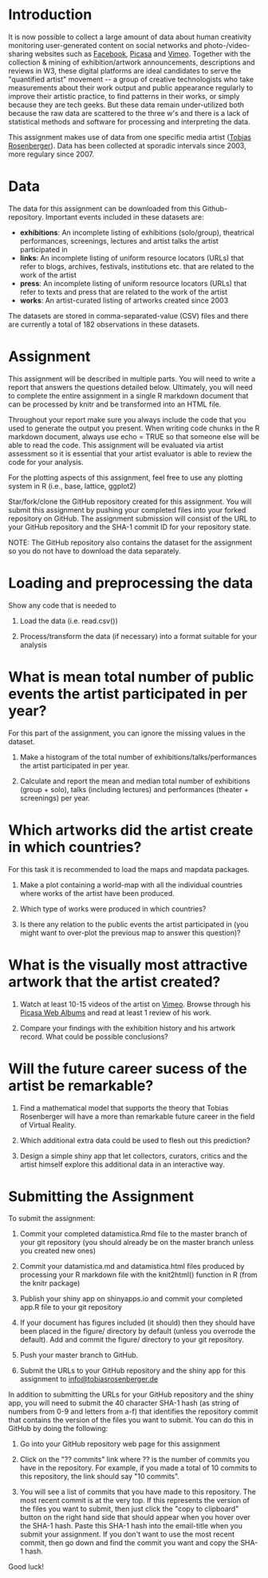 # Introduction

It is now possible to collect a large amount of data about human creativity monitoring user-generated content on social networks and photo-/video-sharing websites such as [Facebook](https://www.facebook.com/tobias.rosenberger.7), [Picasa](http://picasaweb.google.com/tobiasrosenberger80) and [Vimeo](https://vimeo.com/tobiasrosenberger). Together with the collection & mining of exhibition/artwork announcements, descriptions and reviews in W3, these digital platforms are ideal candidates to serve the "quantified artist" movement -- a group of creative technologists who take measurements about their work output and public appearance regularly to improve their artistic practice, to find patterns in their works, or simply because they are tech geeks. But these data remain under-utilized both because the raw data are scattered to the three w's and there is a lack of statistical methods and software for processing and interpreting the data.

This assignment makes use of data from one specific media artist ([Tobias Rosenberger](http://tobiasrosenberger.de/)). Data has been collected at sporadic intervals since 2003, more regulary since 2007. 

# Data

The data for this assignment can be downloaded from this Github-repository. Important events included in these datasets are:

- **exhibitions**: An incomplete listing of exhibitions (solo/group), theatrical performances, screenings, lectures and artist talks the artist participated in
- **links**: An incomplete listing of uniform resource locators (URLs) that refer to blogs, archives, festivals, institutions etc. that are related to the work of the artist
- **press**: An incomplete listing of uniform resource locators (URLs) that refer to texts and press that are related to the work of the artist 
- **works**: An artist-curated listing of artworks created since 2003

The datasets are stored in comma-separated-value (CSV) files and there are currently a total of 182 observations in these datasets.

# Assignment

This assignment will be described in multiple parts. You will need to write a report that answers the questions detailed below. Ultimately, you will need to complete the entire assignment in a single R markdown document that can be processed by knitr and be transformed into an HTML file.

Throughout your report make sure you always include the code that you used to generate the output you present. When writing code chunks in the R markdown document, always use echo = TRUE so that someone else will be able to read the code. This assignment will be evaluated via artist assessment so it is essential that your artist evaluator is able to review the code for your analysis.

For the plotting aspects of this assignment, feel free to use any plotting system in R (i.e., base, lattice, ggplot2)

Star/fork/clone the GitHub repository created for this assignment. You will submit this assignment by pushing your completed files into your forked repository on GitHub. The assignment submission will consist of the URL to your GitHub repository and the SHA-1 commit ID for your repository state.

NOTE: The GitHub repository also contains the dataset for the assignment so you do not have to download the data separately.

# Loading and preprocessing the data

Show any code that is needed to

1. Load the data (i.e. read.csv())

2. Process/transform the data (if necessary) into a format suitable for your analysis

# What is mean total number of public events the artist participated in per year?

For this part of the assignment, you can ignore the missing values in the dataset.

1. Make a histogram of the total number of exhibitions/talks/performances the artist participated in per year.

2. Calculate and report the mean and median total number of exhibitions (group + solo), talks (including lectures) and performances (theater + screenings) per year.

# Which artworks did the artist create in which countries?

For this task it is recommended to load the maps and mapdata packages.

1. Make a plot containing a world-map with all the individual countries where works of the artist have been produced.

2. Which type of works were produced in which countries?

3. Is there any relation to the public events the artist participated in (you might want to over-plot the previous map to answer this question)?

# What is the visually most attractive artwork that the artist created?

1. Watch at least 10-15 videos of the artist on [Vimeo](https://vimeo.com/tobiasrosenberger). Browse through his [Picasa Web Albums](http://picasaweb.google.com/tobiasrosenberger80) and read at least 1 review of his work.

2. Compare your findings with the exhibition history and his artwork record. What could be possible conclusions?

# Will the future career sucess of the artist be remarkable?

1. Find a mathematical model that supports the theory that Tobias Rosenberger will have a more than remarkable future career in the field of Virtual Reality.

2. Which additional extra data could be used to flesh out this prediction?

3. Design a simple shiny app that let collectors, curators, critics and the artist himself explore this additional data in an interactive way.

# Submitting the Assignment

To submit the assignment:

1. Commit your completed datamistica.Rmd file to the master branch of your git repository (you should already be on the master branch unless you created new ones)

2. Commit your datamistica.md and datamistica.html files produced by processing your R markdown file with the knit2html() function in R (from the knitr package)

3. Publish your shiny app on shinyapps.io and commit your completed app.R file to your git repository 

4. If your document has figures included (it should) then they should have been placed in the figure/ directory by default (unless you overrode the default). Add and commit the figure/ directory to your git repository.

5. Push your master branch to GitHub.

6. Submit the URLs to your GitHub repository and the shiny app for this assignment to info@tobiasrosenberger.de

In addition to submitting the URLs for your GitHub repository and the shiny app, you will need to submit the 40 character SHA-1 hash (as string of numbers from 0-9 and letters from a-f) that identifies the repository commit that contains the version of the files you want to submit. You can do this in GitHub by doing the following:

1. Go into your GitHub repository web page for this assignment

2. Click on the "?? commits" link where ?? is the number of commits you have in the repository. For example, if you made a total of 10 commits to this repository, the link should say "10 commits".

3. You will see a list of commits that you have made to this repository. The most recent commit is at the very top. If this represents the version of the files you want to submit, then just click the "copy to clipboard" button on the right hand side that should appear when you hover over the SHA-1 hash. Paste this SHA-1 hash into the email-title when you submit your assignment. If you don't want to use the most recent commit, then go down and find the commit you want and copy the SHA-1 hash.

Good luck!

